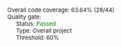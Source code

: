 <div style="font-size:13px"><div>Overall  code coverage: 63.64% (28/44)</div>
<div>Quality gate: </div>
<div style="margin-left:20px;">Status: <span style="color:green"><span style="font-size:13px;line-height:14px" class="icon bowtie-icon bowtie-check"></span>Passed</span></div>
<div style="margin-left:20px;">Type: Overall project</div>
<div style="margin-left:20px;">Threshold: 60%</div></div>